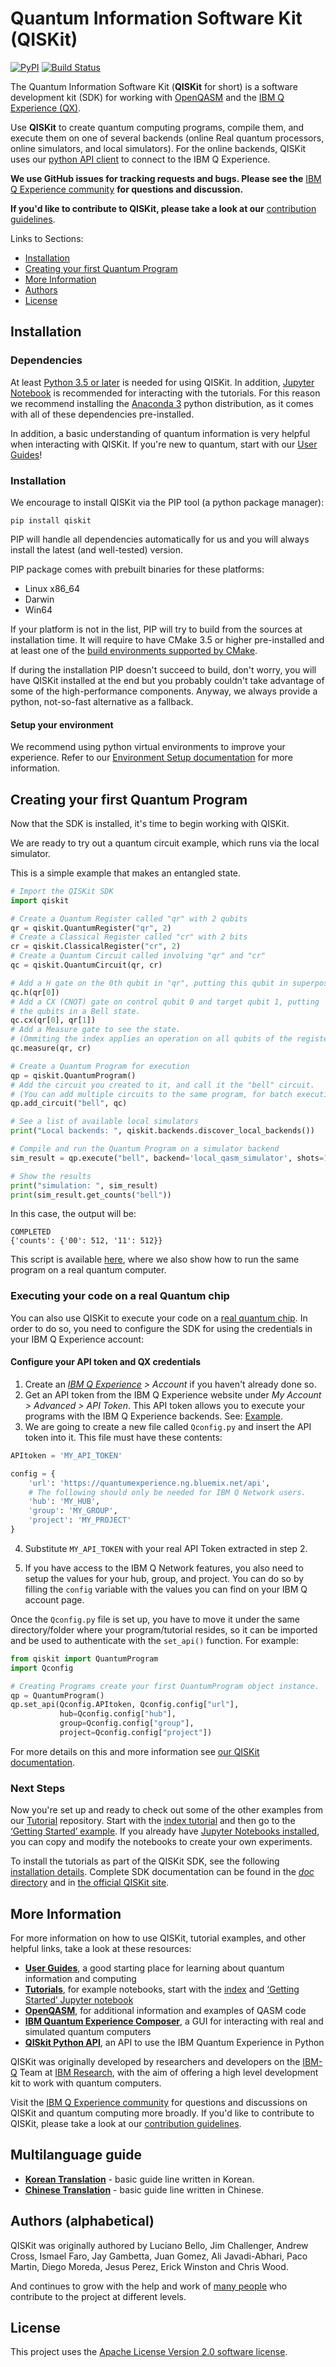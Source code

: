 # Quantum Information Software Kit (QISKit)

[![PyPI](https://img.shields.io/pypi/v/qiskit.svg)](https://pypi.python.org/pypi/qiskit)
[![Build Status](https://travis-ci.org/QISKit/qiskit-sdk-py.svg?branch=master)](https://travis-ci.org/QISKit/qiskit-sdk-py)

The Quantum Information Software Kit (**QISKit** for short) is a software development kit (SDK) for
working with [OpenQASM](https://github.com/QISKit/qiskit-openqasm) and the
[IBM Q Experience (QX)](https://quantumexperience.ng.bluemix.net/).

Use **QISKit** to create quantum computing programs, compile them, and execute them on one of
several backends (online Real quantum processors, online simulators, and local simulators). For
the online backends, QISKit uses our [python API client](https://github.com/QISKit/qiskit-api-py)
to connect to the IBM Q Experience.

**We use GitHub issues for tracking requests and bugs. Please see the**
[IBM Q Experience community](https://quantumexperience.ng.bluemix.net/qx/community) **for
questions and discussion.**

**If you'd like to contribute to QISKit, please take a look at our**
[contribution guidelines](CONTRIBUTING.rst).

Links to Sections:

* [Installation](#installation)
* [Creating your first Quantum Program](#creating-your-first-quantum-program)
* [More Information](#more-information)
* [Authors](#authors-alphabetical)
* [License](#license)

## Installation

### Dependencies

At least [Python 3.5 or later](https://www.python.org/downloads/) is needed for using QISKit. In
addition, [Jupyter Notebook](https://jupyter.readthedocs.io/en/latest/install.html) is recommended
for interacting with the tutorials.
For this reason we recommend installing the [Anaconda 3](https://www.continuum.io/downloads)
python distribution, as it comes with all of these dependencies pre-installed.

In addition, a basic understanding of quantum information is very helpful when interacting with
QISKit. If you're new to quantum, start with our
[User Guides](https://github.com/QISKit/ibmqx-user-guides)!

### Installation

We encourage to install QISKit via the PIP tool (a python package manager):

```
pip install qiskit
```

PIP will handle all dependencies automatically for us and you will always install the latest (and well-tested) version.

PIP package comes with prebuilt binaries for these platforms:

* Linux x86_64
* Darwin
* Win64

If your platform is not in the list, PIP will try to build from the sources at installation time. It will require to have CMake 3.5 or higher pre-installed and at least one of the [build environments supported by CMake](https://cmake.org/cmake/help/v3.5/manual/cmake-generators.7.html).

If during the installation PIP doesn't succeed to build, don't worry, you will have QISKit installed at the end but you probably couldn't take advantage of some of the high-performance components. Anyway, we always provide a python, not-so-fast alternative as a fallback.


#### Setup your environment

We recommend using python virtual environments to improve your experience. Refer to our
[Environment Setup documentation](doc/install.rst#3.1-Setup-the-environment) for more information.

## Creating your first Quantum Program

Now that the SDK is installed, it's time to begin working with QISKit.

We are ready to try out a quantum circuit example, which runs via the local simulator.

This is a simple example that makes an entangled state.

```python
# Import the QISKit SDK
import qiskit

# Create a Quantum Register called "qr" with 2 qubits
qr = qiskit.QuantumRegister("qr", 2)
# Create a Classical Register called "cr" with 2 bits
cr = qiskit.ClassicalRegister("cr", 2)
# Create a Quantum Circuit called involving "qr" and "cr"
qc = qiskit.QuantumCircuit(qr, cr)

# Add a H gate on the 0th qubit in "qr", putting this qubit in superposition.
qc.h(qr[0])
# Add a CX (CNOT) gate on control qubit 0 and target qubit 1, putting
# the qubits in a Bell state.
qc.cx(qr[0], qr[1])
# Add a Measure gate to see the state.
# (Ommiting the index applies an operation on all qubits of the register(s))
qc.measure(qr, cr)

# Create a Quantum Program for execution 
qp = qiskit.QuantumProgram()
# Add the circuit you created to it, and call it the "bell" circuit.
# (You can add multiple circuits to the same program, for batch execution)
qp.add_circuit("bell", qc)

# See a list of available local simulators
print("Local backends: ", qiskit.backends.discover_local_backends())

# Compile and run the Quantum Program on a simulator backend
sim_result = qp.execute("bell", backend='local_qasm_simulator', shots=1024, seed=1)

# Show the results
print("simulation: ", sim_result)
print(sim_result.get_counts("bell"))
```

In this case, the output will be:

```
COMPLETED
{'counts': {'00': 512, '11': 512}}
```

This script is available [here](examples/python/hello_quantum.py), where we also show how to
run the same program on a real quantum computer.

### Executing your code on a real Quantum chip

You can also use QISKit to execute your code on a
[real quantum chip](https://github.com/QISKit/ibmqx-backend-information).
In order to do so, you need to configure the SDK for using the credentials in
your IBM Q Experience account:


#### Configure your API token and QX credentials


1. Create an _[IBM Q Experience](https://quantumexperience.ng.bluemix.net) > Account_ if you haven't already done so.
2. Get an API token from the IBM Q Experience website under _My Account > Advanced > API Token_. This API token allows you to execute your programs with the IBM Q Experience backends. See: [Example](doc/example_real_backend.rst).
3. We are going to create a new file called `Qconfig.py` and insert the API token into it. This file must have these contents:

  ```python
  APItoken = 'MY_API_TOKEN'

  config = {
      'url': 'https://quantumexperience.ng.bluemix.net/api',
      # The following should only be needed for IBM Q Network users.
      'hub': 'MY_HUB',
      'group': 'MY_GROUP',
      'project': 'MY_PROJECT'
  }
  ```

4. Substitute `MY_API_TOKEN` with your real API Token extracted in step 2.

5. If you have access to the IBM Q Network features, you also need to setup the
   values for your hub, group, and project. You can do so by filling the
   `config` variable with the values you can find on your IBM Q account
   page.

Once the `Qconfig.py` file is set up, you have to move it under the same directory/folder where your program/tutorial resides, so it can be imported and be used to authenticate with the `set_api()` function. For example:

```python
from qiskit import QuantumProgram
import Qconfig

# Creating Programs create your first QuantumProgram object instance.
qp = QuantumProgram()
qp.set_api(Qconfig.APItoken, Qconfig.config["url"],
           hub=Qconfig.config["hub"],
           group=Qconfig.config["group"],
           project=Qconfig.config["project"])
```

For more details on this and more information see
[our QISKit documentation](https://www.qiskit.org/documentation/).


### Next Steps

Now you're set up and ready to check out some of the other examples from our
[Tutorial](https://github.com/QISKit/qiskit-tutorial) repository. Start with the
[index tutorial](https://github.com/QISKit/qiskit-tutorial/blob/master/index.ipynb) and then go to
the [‘Getting Started’ example](https://github.com/QISKit/qiskit-tutorial/blob/002d054c72fc59fc5009bb9fa0ee393e15a69d07/1_introduction/getting_started.ipynb).
If you already have [Jupyter Notebooks installed](https://jupyter.readthedocs.io/en/latest/install.html),
you can copy and modify the notebooks to create your own experiments.

To install the tutorials as part of the QISKit SDK, see the following
[installation details](doc/install.rst#Install-Jupyter-based-tutorials). Complete SDK
documentation can be found in the [*doc* directory](doc/qiskit.rst) and in
[the official QISKit site](https://www.qiskit.org/documentation).

## More Information

For more information on how to use QISKit, tutorial examples, and other helpful links, take a look
at these resources:

* **[User Guides](https://github.com/QISKit/ibmqx-user-guides)**,
  a good starting place for learning about quantum information and computing
* **[Tutorials](https://github.com/QISKit/qiskit-tutorial)**,
  for example notebooks, start with the [index](https://github.com/QISKit/qiskit-tutorial/blob/master/index.ipynb) and [‘Getting Started’ Jupyter notebook](https://github.com/QISKit/qiskit-tutorial/blob/002d054c72fc59fc5009bb9fa0ee393e15a69d07/1_introduction/getting_started.ipynb)
* **[OpenQASM](https://github.com/QISKit/openqasm)**,
  for additional information and examples of QASM code
* **[IBM Quantum Experience Composer](https://quantumexperience.ng.bluemix.net/qx/editor)**,
  a GUI for interacting with real and simulated quantum computers
* **[QISkit Python API](https://github.com/QISKit/qiskit-api-py)**, an API to use the IBM Quantum
  Experience in Python

QISKit was originally developed by researchers and developers on the
[IBM-Q](http://www.research.ibm.com/ibm-q/) Team at [IBM Research](http://www.research.ibm.com/),
with the aim of offering a high level development kit to work with quantum computers.

Visit the [IBM Q Experience community](https://quantumexperience.ng.bluemix.net/qx/community) for
questions and discussions on QISKit and quantum computing more broadly. If you'd like to
contribute to QISKit, please take a look at our [contribution guidelines](CONTRIBUTING.rst).

## Multilanguage guide

* **[Korean Translation](doc/ko/README.md)** - basic guide line written in Korean.
* **[Chinese Translation](doc/zh/README.md)** - basic guide line written in Chinese.

## Authors (alphabetical)

QISKit was originally authored by
Luciano Bello, Jim Challenger, Andrew Cross, Ismael Faro, Jay Gambetta, Juan Gomez,
Ali Javadi-Abhari, Paco Martin, Diego Moreda, Jesus Perez, Erick Winston and Chris Wood.

And continues to grow with the help and work of [many people](CONTRIBUTORS.md) who contribute
to the project at different levels.

## License

This project uses the [Apache License Version 2.0 software license](https://www.apache.org/licenses/LICENSE-2.0).
